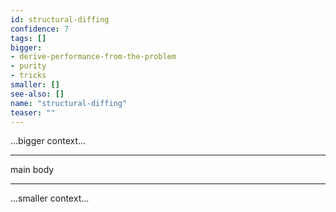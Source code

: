 ```yaml
---
id: structural-diffing
confidence: 7
tags: []
bigger:
- derive-performance-from-the-problem
- purity
- tricks
smaller: []
see-also: []
name: "structural-diffing"
teaser: ""
---
```



...bigger context...

---

main body

---

...smaller context...
